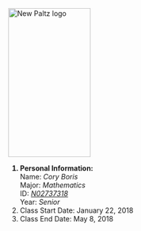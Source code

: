 <!DOCTYPE html>
<html>
<body>
<img src="https://www.newpaltz.edu/media/identity/logos/newpaltzlogo.jpg" alt="New Paltz logo" style="width:166px;height:300px;">
<ol>
  <b><li>Personal Information:</li></b>
		Name: <i>Cory Boris</i>
    	<br>Major: <i>Mathematics</i>	
    	<br>ID: <i><a href="https://www.github.com/N02737318 ">N02737318</a></i>
    	<br>Year: <i>Senior</i>
	<li>Class Start Date: January 22, 2018</li>
        <li>Class End Date: May 8, 2018</li>
</ol>  
</body>







